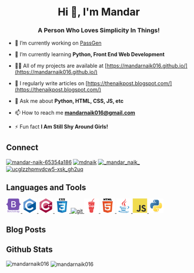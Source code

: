 <h1 align="center">Hi 👋, I'm Mandar</h1>
<h3 align="center">A Person Who Loves Simplicity In Things!</h3>

- 🔭 I’m currently working on [PassGen](https://github.com/mandarnaik016/PassGen)

- 🌱 I’m currently learning **Python, Front End Web Development**

- 👨‍💻 All of my projects are available at [https://mandarnaik016.github.io/](https://mandarnaik016.github.io/)

- 📝 I regularly write articles on [https://thenaikpost.blogspot.com/](https://thenaikpost.blogspot.com/)

- 💬 Ask me about **Python, HTML, CSS, JS, etc**

- 📫 How to reach me **mandarnaik016@gmail.com**

- ⚡ Fun fact **I Am Still Shy Around Girls!**

<h2>Connect</h2>

<p align="left">
<a href="https://linkedin.com/in/mandar-naik-65354a186" target="blank"><img align="center" src="https://raw.githubusercontent.com/rahuldkjain/github-profile-readme-generator/master/src/images/icons/Social/linked-in-alt.svg" alt="mandar-naik-65354a186" height="30" width="40" /></a>
<a href="https://twitter.com/mdnaik" target="blank"><img align="center" src="https://raw.githubusercontent.com/rahuldkjain/github-profile-readme-generator/master/src/images/icons/Social/twitter.svg" alt="mdnaik" height="30" width="40" /></a>
<a href="https://instagram.com/_mandar_naik_" target="blank"><img align="center" src="https://raw.githubusercontent.com/rahuldkjain/github-profile-readme-generator/master/src/images/icons/Social/instagram.svg" alt="_mandar_naik_" height="30" width="40" /></a>
<a href="https://www.youtube.com/channel/UCglZzhpMvdCw5-xSk_gH2UQ" target="blank"><img align="center" src="https://raw.githubusercontent.com/rahuldkjain/github-profile-readme-generator/master/src/images/icons/Social/youtube.svg" alt="ucglzzhpmvdcw5-xsk_gh2uq" height="30" width="40" /></a>
</p>

<h2>Languages and Tools</h2>

<p align="left"> <a href="https://getbootstrap.com" target="_blank" rel="noreferrer"> <img src="https://raw.githubusercontent.com/devicons/devicon/master/icons/bootstrap/bootstrap-plain-wordmark.svg" alt="bootstrap" width="40" height="40"/> </a> <a href="https://www.cprogramming.com/" target="_blank" rel="noreferrer"> <img src="https://raw.githubusercontent.com/devicons/devicon/master/icons/c/c-original.svg" alt="c" width="40" height="40"/> </a> <a href="https://www.w3schools.com/cpp/" target="_blank" rel="noreferrer"> <img src="https://raw.githubusercontent.com/devicons/devicon/master/icons/cplusplus/cplusplus-original.svg" alt="cplusplus" width="40" height="40"/> </a> <a href="https://www.w3schools.com/css/" target="_blank" rel="noreferrer"> <img src="https://raw.githubusercontent.com/devicons/devicon/master/icons/css3/css3-original-wordmark.svg" alt="css3" width="40" height="40"/> </a> <a href="https://git-scm.com/" target="_blank" rel="noreferrer"> <img src="https://www.vectorlogo.zone/logos/git-scm/git-scm-icon.svg" alt="git" width="40" height="40"/> </a> <a href="https://gulpjs.com" target="_blank" rel="noreferrer"> <img src="https://raw.githubusercontent.com/devicons/devicon/master/icons/gulp/gulp-plain.svg" alt="gulp" width="40" height="40"/> </a> <a href="https://www.w3.org/html/" target="_blank" rel="noreferrer"> <img src="https://raw.githubusercontent.com/devicons/devicon/master/icons/html5/html5-original-wordmark.svg" alt="html5" width="40" height="40"/> </a> <a href="https://www.java.com" target="_blank" rel="noreferrer"> <img src="https://raw.githubusercontent.com/devicons/devicon/master/icons/java/java-original.svg" alt="java" width="40" height="40"/> </a> <a href="https://developer.mozilla.org/en-US/docs/Web/JavaScript" target="_blank" rel="noreferrer"> <img src="https://raw.githubusercontent.com/devicons/devicon/master/icons/javascript/javascript-original.svg" alt="javascript" width="40" height="40"/> </a> <a href="https://www.python.org" target="_blank" rel="noreferrer"> <img src="https://raw.githubusercontent.com/devicons/devicon/master/icons/python/python-original.svg" alt="python" width="40" height="40"/> </a> </p>

<h2>Blog Posts</h2>

<!-- BLOG-POST-LIST:START -->
<!-- BLOG-POST-LIST:END -->

<h2>Github Stats</h2>

<p><img align="left" src="https://github-readme-stats.vercel.app/api/top-langs?username=mandarnaik016" alt="mandarnaik016" /></p>
<p>&nbsp;<img align="center" src="https://github-readme-stats.vercel.app/api?username=mandarnaik016" alt="mandarnaik016" /></p>
